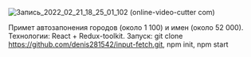 ![Запись_2022_02_21_18_25_01_102 (online-video-cutter com)](https://user-images.githubusercontent.com/47778499/154966291-d0e6fe61-9181-4967-9f39-19cb079f50d3.gif)


Примет автозапонения городов (около 1 100) и имен (около 52 000). Технологии: React + Redux-toolkit. Запуск: git clone https://github.com/denis281542/input-fetch.git, npm init, npm start 
